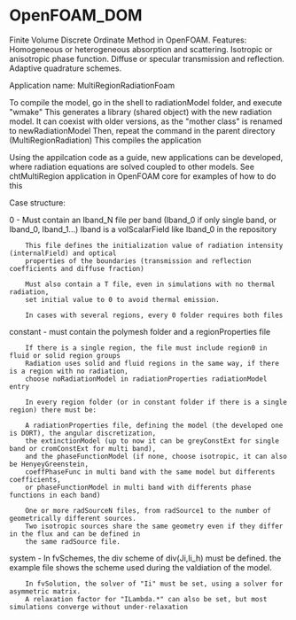# OpenFOAM_DOM

Finite Volume Discrete Ordinate Method in OpenFOAM. Features: Homogeneous or heterogeneous absorption and scattering. Isotropic or anisotropic phase function. Diffuse or specular transmission and reflection. Adaptive quadrature schemes.

Application name: MultiRegionRadiationFoam

To compile the model, go in the shell to radiationModel folder, and execute "wmake"
This generates a library (shared object) with the new radiation model.
It can coexist with older versions, as the "mother class" is renamed to newRadiationModel
Then, repeat the command in the parent directory (MultiRegionRadiation)
This compiles the application

Using the appilcation code as a guide, new applications can be developed, where radiation equations are
solved coupled to other models. See chtMultiRegion application in OpenFOAM core for examples of how to do this


Case structure:

0 - 		Must contain an Iband_N file per band (Iband_0 if only single band, or Iband_0, Iband_1...)
		Iband is a volScalarField like Iband_0 in the repository

		This file defines the initialization value of radiation intensity (internalField) and optical 
		properties of the boundaries (transmission and reflection coefficients and diffuse fraction)

		Must also contain a T file, even in simulations with no thermal radiation, 
		set initial value to 0 to avoid thermal emission.

		In cases with several regions, every 0 folder requires both files


constant - 	must contain the polymesh folder and a regionProperties file
		
		If there is a single region, the file must include region0 in fluid or solid region groups
		Radiation uses solid and fluid regions in the same way, if there is a region with no radiation,
		choose noRadiationModel in radiationProperties radiationModel entry

		In every region folder (or in constant folder if there is a single region) there must be:

		A radiationProperties file, defining the model (the developed one is DORT), the angular discretization,
		the extinctionModel (up to now it can be greyConstExt for single band or cromConstExt for multi band),
		and the phaseFunctionModel (if none, choose isotropic, it can also be HenyeyGreenstein, 
		coeffPhaseFunc in multi band with the same model but differents coefficients,
		or phaseFunctionModel in multi band with differents phase functions in each band)

		One or more radSourceN files, from radSource1 to the number of geometrically different sources.
		Two isotropic sources share the same geometry even if they differ in the flux and can be defined in
		the same radSource file.

system - 	In fvSchemes, the div scheme of div(Ji,Ii_h) must be defined. the example file shows the scheme used
		during the valdiation of the model.

		In fvSolution, the solver of "Ii" must be set, using a solver for asymmetric matrix. 
		A relaxation factor for "ILambda.*" can also be set, but most simulations converge without under-relaxation